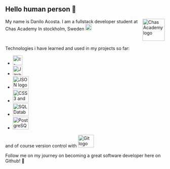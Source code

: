 ## Hello human person 👋
<img src="https://user-images.githubusercontent.com/113366808/224336356-c09c9402-9e83-44f3-a870-8bae1bf2d7d0.svg" width ="70" height="70" alt="Chas Academy logo" align="right">
<p align="left">My name is Danilo Acosta. I am a fullstack developer student at Chas Academy
In stockholm, Sweden <img src="https://user-images.githubusercontent.com/113366808/224347548-c069f9ed-aee0-4f73-bf95-a4784774941e.svg" width ="20" height="20" alt="Chas Academy logo"></p> 
</br>


Technologies i have learned and used in my projects so far:
<ul>
  <li><img src="https://user-images.githubusercontent.com/113366808/224324139-810f57f7-a573-4238-bfa6-e3becc771e83.svg" width ="30" height="30" alt="c-sharp logo"></li>
  <li><img src="https://user-images.githubusercontent.com/113366808/224329467-b9b7852d-fad0-40e4-8115-46fc5231298f.svg" width ="30" height="30" alt="JavaScript logo"></li>
  <li><img src="https://user-images.githubusercontent.com/113366808/224329664-76644d75-f2bb-43b0-9bf1-e20b7bfe4f70.svg" width ="50" height="40" alt="JSON logo"></li>
  <li><img src="https://user-images.githubusercontent.com/113366808/224329505-907ada4c-b69c-43e1-9e86-bf05b39ae1df.svg" width ="50" height="40" alt="CSS3 and HTML5 logo"></li>
  <li><img src="https://user-images.githubusercontent.com/113366808/224329680-40ee4204-f423-4657-9315-9f335eb0af50.svg" width ="50" height="40" alt="SQL Database"></li>
  <li><img src="https://user-images.githubusercontent.com/113366808/224329523-76d14243-d8a1-4aa0-9f57-eb819964854b.svg" width ="50" height="40" alt="PostgreSQL logo"></li>
</ul>
and of course version control with <img src="https://user-images.githubusercontent.com/113366808/224329580-a7653ef2-69af-4e9c-9980-f28ff367d95b.svg" width ="50" height="40" alt="Git logo">

Follow me on my journey on becoming a great software developer here on Github! 🙌

<!--**Danilo-Acosta5389/Danilo-Acosta5389** is a ✨ _special_ ✨ repository because its `README.md` (this file) appears on your GitHub profile.

Here are some ideas to get you started:

- 🔭 I’m currently working on ...
- 🌱 I’m currently learning ...
- 👯 I’m looking to collaborate on ...
- 🤔 I’m looking for help with ...
- 💬 Ask me about ...
- 📫 How to reach me: ...
- 😄 Pronouns: ...
- ⚡ Fun fact: ...
-->
